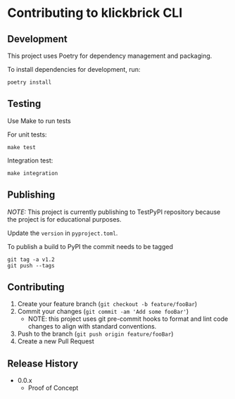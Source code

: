 # Contributing to klickbrick CLI 

## Development
This project uses Poetry for dependency management and packaging.

To install dependencies for development, run: 
```
poetry install 
```

## Testing
Use Make to run tests

For unit tests:

```
make test
```

Integration test:
```
make integration
```


## Publishing
*NOTE:* This project is currently publishing to TestPyPI repository because the project is for educational purposes. 

Update the `version` in `pyproject.toml`.

To publish a build to PyPI the commit needs to be tagged

```
git tag -a v1.2
git push --tags
```

## Contributing

1. Create your feature branch (`git checkout -b feature/fooBar`)
1. Commit your changes (`git commit -am 'Add some fooBar'`)
   - NOTE: this project uses git pre-commit hooks to format and lint code changes to align with standard conventions. 
1. Push to the branch (`git push origin feature/fooBar`)
1. Create a new Pull Request


## Release History

* 0.0.x
    * Proof of Concept